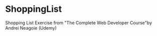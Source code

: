 # ShoppingList
Shopping List Exercise from "The Complete Web Developer Course"by Andrei Neagoie (Udemy)

